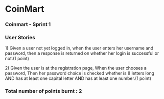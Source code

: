 # CoinMart
<h3>Coinmart - Sprint 1</h3>
<h3>User Stories</h3>
<p>1) Given a user not yet logged in, when the user enters her username and  password, then a response is returned on whether her login is successful or not.(1 point)</p>
<p>2) Given the user is at the registration page, When the user chooses a password, Then her password choice is checked whether is 8 letters long AND has at least one capital letter AND has at least one number.(1 point)</p>
<h3>Total number of points burnt : 2</h3>
